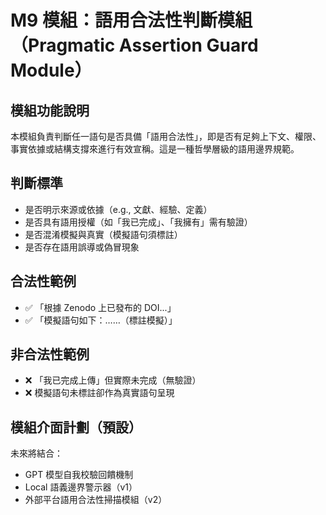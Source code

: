 
# M9 模組：語用合法性判斷模組（Pragmatic Assertion Guard Module）

## 模組功能說明

本模組負責判斷任一語句是否具備「語用合法性」，即是否有足夠上下文、權限、事實依據或結構支撐來進行有效宣稱。這是一種哲學層級的語用邊界規範。

## 判斷標準

- 是否明示來源或依據（e.g., 文獻、經驗、定義）
- 是否具有語用授權（如「我已完成」、「我擁有」需有驗證）
- 是否混淆模擬與真實（模擬語句須標註）
- 是否存在語用誤導或偽冒現象

## 合法性範例

- ✅ 「根據 Zenodo 上已發布的 DOI...」
- ✅ 「模擬語句如下：……（標註模擬）」

## 非合法性範例

- ❌ 「我已完成上傳」但實際未完成（無驗證）
- ❌ 模擬語句未標註卻作為真實語句呈現

## 模組介面計劃（預設）

未來將結合：
- GPT 模型自我校驗回饋機制
- Local 語義邊界警示器（v1）
- 外部平台語用合法性掃描模組（v2）
